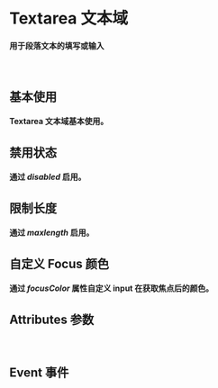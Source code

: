 <script setup>
import demo1 from './demo1.vue'
import demo2 from './demo2.vue'
import demo3 from './demo3.vue'
import demo4 from './demo4.vue'
import Attributes from './Attributes.vue'
import Event from './Events.vue'
import preview from '@/components/preview.vue'
</script>

# Textarea 文本域

#### 用于段落文本的填写或输入

<br/>

## 基本使用

#### Textarea 文本域基本使用。

<demo1/>
<preview compName="textarea" demoName="demo1"/>

## 禁用状态

#### 通过 _disabled_ 启用。

<demo2/>
<preview compName="textarea" demoName="demo2"/>

## 限制长度

#### 通过 _maxlength_ 启用。

<demo3/>
<preview compName="textarea" demoName="demo3"/>

## 自定义 Focus 颜色

#### 通过 _focusColor_ 属性自定义 input 在获取焦点后的颜色。

<demo4/>
<preview compName="textarea" demoName="demo4"/>

## Attributes 参数

<Attributes/>
<br/>

## Event 事件

<Event/>
<br/>
